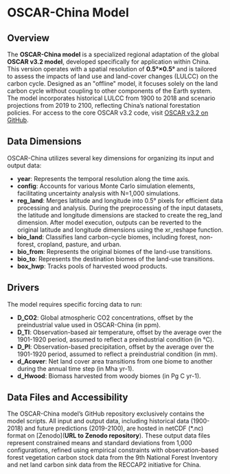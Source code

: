# OSCAR-China Model

## Overview
The **OSCAR-China model** is a specialized regional adaptation of the global **OSCAR v3.2 model**, developed specifically for application within China. This version operates with a spatial resolution of **0.5°×0.5°** and is tailored to assess the impacts of land use and land-cover changes (LULCC) on the carbon cycle. Designed as an "offline" model, it focuses solely on the land carbon cycle without coupling to other components of the Earth system. The model incorporates historical LULCC from 1900 to 2018 and scenario projections from 2019 to 2100, reflecting China’s national forestation policies. For access to the core OSCAR v3.2 code, visit [OSCAR v3.2 on GitHub](https://github.com/tgasser/OSCAR).

## Data Dimensions
OSCAR-China utilizes several key dimensions for organizing its input and output data:
- **year**: Represents the temporal resolution along the time axis.
- **config**: Accounts for various Monte Carlo simulation elements, facilitating uncertainty analysis with N=1,000 simulations.
- **reg_land**: Merges latitude and longitude into 0.5° pixels for efficient data processing and analysis. During the preprocessing of the input datasets, the latitude and longitude dimensions are stacked to create the reg_land dimension. After model execution, outputs can be reverted to the original latitude and longitude dimensions using the xr_reshape function.
- **bio_land**: Classifies land carbon-cycle biomes, including forest, non-forest, cropland, pasture, and urban.
- **bio_from**: Represents the original biomes of the land-use transitions.
- **bio_to**: Represents the destination biomes of the land-use transitions.
- **box_hwp**: Tracks pools of harvested wood products.

## Drivers
The model requires specific forcing data to run:
- **D_CO2**: Global atmospheric CO2 concentrations, offset by the preindustrial value used in OSCAR-China (in ppm).
- **D_Tl**: Observation-based air temperature, offset by the average over the 1901-1920 period, assumed to reflect a preindustrial condition (in °C).
- **D_Pl**: Observation-based precipitation, offset by the average over the 1901-1920 period, assumed to reflect a preindustrial condition (in mm).
- **d_Acover**: Net land cover area transitions from one biome to another during the annual time step (in Mha yr-1).
- **d_Hwood**: Biomass harvested from woody biomes (in Pg C yr-1).

## Data Files and Accessibility
The OSCAR-China model’s GitHub repository exclusively contains the model scripts. All input and output data, including historical data (1900-2018) and future predictions (2019-2100), are hosted in netCDF (*.nc) format on [Zenodo](**URL to Zenodo repository**). These output data files represent constrained means and standard deviations from 1,000 configurations, refined using empirical constraints with observation-based forest vegetation carbon stock data from the 9th National Forest Inventory and net land carbon sink data from the RECCAP2 initiative for China.
